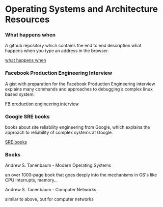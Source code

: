 # Operating Systems and Architecture Resources

### What happens when
A github repository which contains the end to end description what happens when you type an address in the browser.

[what happens when](https://github.com/alex/what-happens-when)

### Facebook Production Engineering Interview
A gist with preparation for the Facebook Production Engineering interview explains many commands and approaches to debugging a complex linux based system.

[FB production engineering interview](https://gist.github.com/ameenkhan07/4f0a65fb2bdec58656850f09ef8e2c48)

### Google SRE books
books about site reliability engineering from Google, which explains the approach to reliability of complex systems at Google.

[SRE books](https://sre.google/books/)

### Books

Andrew S. Tanenbaum - Modern Operating Systems

an over 1000-page book that goes deeply into the mechanisms in OS's like CPU interrupts, memory...

Andrew S. Tanenbaum - Computer Networks

similar to above, but for computer networks
